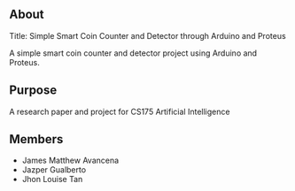 ## About
Title: Simple Smart Coin Counter and Detector through Arduino and Proteus

A simple smart coin counter and detector project using Arduino and Proteus.

## Purpose
A research paper and project for CS175 Artificial Intelligence

## Members
- James Matthew Avancena
- Jazper Gualberto
- Jhon Louise Tan
